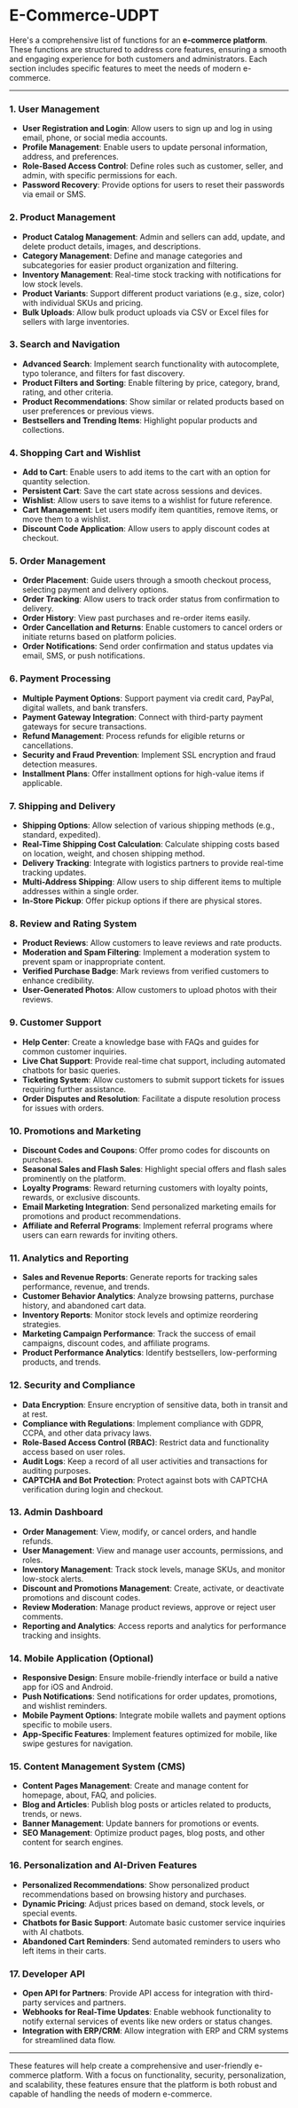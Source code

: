 # E-Commerce-UDPT
Here's a comprehensive list of functions for an **e-commerce platform**. These functions are structured to address core features, ensuring a smooth and engaging experience for both customers and administrators. Each section includes specific features to meet the needs of modern e-commerce.

---

### 1. **User Management**
   - **User Registration and Login**: Allow users to sign up and log in using email, phone, or social media accounts.
   - **Profile Management**: Enable users to update personal information, address, and preferences.
   - **Role-Based Access Control**: Define roles such as customer, seller, and admin, with specific permissions for each.
   - **Password Recovery**: Provide options for users to reset their passwords via email or SMS.

### 2. **Product Management**
   - **Product Catalog Management**: Admin and sellers can add, update, and delete product details, images, and descriptions.
   - **Category Management**: Define and manage categories and subcategories for easier product organization and filtering.
   - **Inventory Management**: Real-time stock tracking with notifications for low stock levels.
   - **Product Variants**: Support different product variations (e.g., size, color) with individual SKUs and pricing.
   - **Bulk Uploads**: Allow bulk product uploads via CSV or Excel files for sellers with large inventories.

### 3. **Search and Navigation**
   - **Advanced Search**: Implement search functionality with autocomplete, typo tolerance, and filters for fast discovery.
   - **Product Filters and Sorting**: Enable filtering by price, category, brand, rating, and other criteria.
   - **Product Recommendations**: Show similar or related products based on user preferences or previous views.
   - **Bestsellers and Trending Items**: Highlight popular products and collections.

### 4. **Shopping Cart and Wishlist**
   - **Add to Cart**: Enable users to add items to the cart with an option for quantity selection.
   - **Persistent Cart**: Save the cart state across sessions and devices.
   - **Wishlist**: Allow users to save items to a wishlist for future reference.
   - **Cart Management**: Let users modify item quantities, remove items, or move them to a wishlist.
   - **Discount Code Application**: Allow users to apply discount codes at checkout.

### 5. **Order Management**
   - **Order Placement**: Guide users through a smooth checkout process, selecting payment and delivery options.
   - **Order Tracking**: Allow users to track order status from confirmation to delivery.
   - **Order History**: View past purchases and re-order items easily.
   - **Order Cancellation and Returns**: Enable customers to cancel orders or initiate returns based on platform policies.
   - **Order Notifications**: Send order confirmation and status updates via email, SMS, or push notifications.

### 6. **Payment Processing**
   - **Multiple Payment Options**: Support payment via credit card, PayPal, digital wallets, and bank transfers.
   - **Payment Gateway Integration**: Connect with third-party payment gateways for secure transactions.
   - **Refund Management**: Process refunds for eligible returns or cancellations.
   - **Security and Fraud Prevention**: Implement SSL encryption and fraud detection measures.
   - **Installment Plans**: Offer installment options for high-value items if applicable.

### 7. **Shipping and Delivery**
   - **Shipping Options**: Allow selection of various shipping methods (e.g., standard, expedited).
   - **Real-Time Shipping Cost Calculation**: Calculate shipping costs based on location, weight, and chosen shipping method.
   - **Delivery Tracking**: Integrate with logistics partners to provide real-time tracking updates.
   - **Multi-Address Shipping**: Allow users to ship different items to multiple addresses within a single order.
   - **In-Store Pickup**: Offer pickup options if there are physical stores.

### 8. **Review and Rating System**
   - **Product Reviews**: Allow customers to leave reviews and rate products.
   - **Moderation and Spam Filtering**: Implement a moderation system to prevent spam or inappropriate content.
   - **Verified Purchase Badge**: Mark reviews from verified customers to enhance credibility.
   - **User-Generated Photos**: Allow customers to upload photos with their reviews.

### 9. **Customer Support**
   - **Help Center**: Create a knowledge base with FAQs and guides for common customer inquiries.
   - **Live Chat Support**: Provide real-time chat support, including automated chatbots for basic queries.
   - **Ticketing System**: Allow customers to submit support tickets for issues requiring further assistance.
   - **Order Disputes and Resolution**: Facilitate a dispute resolution process for issues with orders.

### 10. **Promotions and Marketing**
   - **Discount Codes and Coupons**: Offer promo codes for discounts on purchases.
   - **Seasonal Sales and Flash Sales**: Highlight special offers and flash sales prominently on the platform.
   - **Loyalty Programs**: Reward returning customers with loyalty points, rewards, or exclusive discounts.
   - **Email Marketing Integration**: Send personalized marketing emails for promotions and product recommendations.
   - **Affiliate and Referral Programs**: Implement referral programs where users can earn rewards for inviting others.

### 11. **Analytics and Reporting**
   - **Sales and Revenue Reports**: Generate reports for tracking sales performance, revenue, and trends.
   - **Customer Behavior Analytics**: Analyze browsing patterns, purchase history, and abandoned cart data.
   - **Inventory Reports**: Monitor stock levels and optimize reordering strategies.
   - **Marketing Campaign Performance**: Track the success of email campaigns, discount codes, and affiliate programs.
   - **Product Performance Analytics**: Identify bestsellers, low-performing products, and trends.

### 12. **Security and Compliance**
   - **Data Encryption**: Ensure encryption of sensitive data, both in transit and at rest.
   - **Compliance with Regulations**: Implement compliance with GDPR, CCPA, and other data privacy laws.
   - **Role-Based Access Control (RBAC)**: Restrict data and functionality access based on user roles.
   - **Audit Logs**: Keep a record of all user activities and transactions for auditing purposes.
   - **CAPTCHA and Bot Protection**: Protect against bots with CAPTCHA verification during login and checkout.

### 13. **Admin Dashboard**
   - **Order Management**: View, modify, or cancel orders, and handle refunds.
   - **User Management**: View and manage user accounts, permissions, and roles.
   - **Inventory Management**: Track stock levels, manage SKUs, and monitor low-stock alerts.
   - **Discount and Promotions Management**: Create, activate, or deactivate promotions and discount codes.
   - **Review Moderation**: Manage product reviews, approve or reject user comments.
   - **Reporting and Analytics**: Access reports and analytics for performance tracking and insights.

### 14. **Mobile Application (Optional)**
   - **Responsive Design**: Ensure mobile-friendly interface or build a native app for iOS and Android.
   - **Push Notifications**: Send notifications for order updates, promotions, and wishlist reminders.
   - **Mobile Payment Options**: Integrate mobile wallets and payment options specific to mobile users.
   - **App-Specific Features**: Implement features optimized for mobile, like swipe gestures for navigation.

### 15. **Content Management System (CMS)**
   - **Content Pages Management**: Create and manage content for homepage, about, FAQ, and policies.
   - **Blog and Articles**: Publish blog posts or articles related to products, trends, or news.
   - **Banner Management**: Update banners for promotions or events.
   - **SEO Management**: Optimize product pages, blog posts, and other content for search engines.

### 16. **Personalization and AI-Driven Features**
   - **Personalized Recommendations**: Show personalized product recommendations based on browsing history and purchases.
   - **Dynamic Pricing**: Adjust prices based on demand, stock levels, or special events.
   - **Chatbots for Basic Support**: Automate basic customer service inquiries with AI chatbots.
   - **Abandoned Cart Reminders**: Send automated reminders to users who left items in their carts.

### 17. **Developer API**
   - **Open API for Partners**: Provide API access for integration with third-party services and partners.
   - **Webhooks for Real-Time Updates**: Enable webhook functionality to notify external services of events like new orders or status changes.
   - **Integration with ERP/CRM**: Allow integration with ERP and CRM systems for streamlined data flow.

---

These features will help create a comprehensive and user-friendly e-commerce platform. With a focus on functionality, security, personalization, and scalability, these features ensure that the platform is both robust and capable of handling the needs of modern e-commerce.
